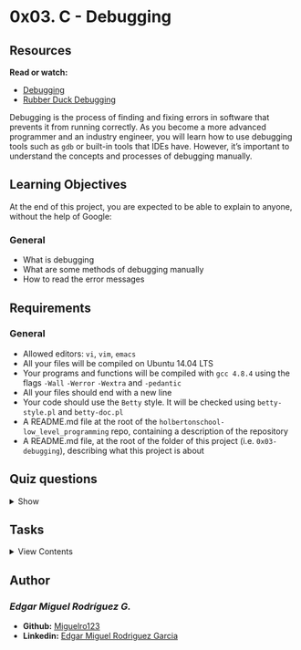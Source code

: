 # 0x03. C - Debugging

## Resources

**Read or watch:**

- [Debugging](https://en.wikipedia.org/wiki/Debugging)
- [Rubber Duck Debugging](https://www.thoughtfulcode.com/rubber-duck-debugging-psychology/)

Debugging is the process of finding and fixing errors in software that prevents it from running correctly. As you become a more advanced programmer and an industry engineer, you will learn how to use debugging tools such as `gdb` or built-in tools that IDEs have. However, it’s important to understand the concepts and processes of debugging manually.

## Learning Objectives

At the end of this project, you are expected to be able to explain to anyone, without the help of Google:

### General

- What is debugging
- What are some methods of debugging manually
- How to read the error messages

## Requirements

### General

- Allowed editors: `vi`, `vim`, `emacs`
- All your files will be compiled on Ubuntu 14.04 LTS
- Your programs and functions will be compiled with `gcc 4.8.4` using the flags `-Wall` `-Werror` `-Wextra` and `-pedantic`
- All your files should end with a new line
- Your code should use the `Betty` style. It will be checked using `betty-style.pl` and `betty-doc.pl`
- A README.md file at the root of the `holbertonschool-low_level_programming` repo, containing a description of the repository
- A README.md file, at the root of the folder of this project (i.e. `0x03-debugging`), describing what this project is about

## Quiz questions

<details>
<summary>Show</summary>
  


</details>

## Tasks

<details>
<summary>View Contents</summary>



</details>

## Author
### _Edgar Miguel Rodríguez G._

- **Github:** [Miguelro123](https://github.com/Miguelro123) 
- **Linkedin:** [Edgar Miguel Rodriguez Garcia](https://www.linkedin.com/in/edgar-miguel-rodriguez-garcia-20a5281a2/)
